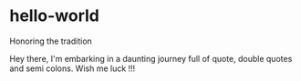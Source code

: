 # hello-world
Honoring the tradition

Hey there,
I'm embarking in a daunting journey full of quote, double quotes and semi colons.
Wish me luck !!!
